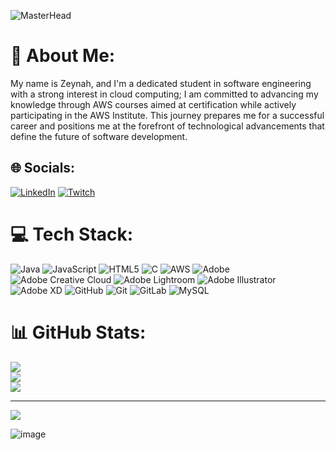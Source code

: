 ![MasterHead](https://user-images.githubusercontent.com/95478989/198955082-6e78ebb5-e1e4-49f9-8d32-6e5af3984dcd.gif)

# 💫 About Me:
 My name is Zeynah, and I'm a dedicated student in software engineering with a strong interest in cloud computing; I am committed to advancing my knowledge through AWS courses aimed at certification while actively participating in the AWS Institute. This journey prepares me for a successful career and positions me at the forefront of technological advancements that define the future of software development.


## 🌐 Socials:
[![LinkedIn](https://img.shields.io/badge/LinkedIn-%230077B5.svg?logo=linkedin&logoColor=white)](https://linkedin.com/in/zeynahgomez) [![Twitch](https://img.shields.io/badge/Twitch-%239146FF.svg?logo=Twitch&logoColor=white)](https://twitch.tv/zeynahgomez) 

# 💻 Tech Stack:
![Java](https://img.shields.io/badge/java-%23ED8B00.svg?style=for-the-badge&logo=openjdk&logoColor=white) ![JavaScript](https://img.shields.io/badge/javascript-%23323330.svg?style=for-the-badge&logo=javascript&logoColor=%23F7DF1E) ![HTML5](https://img.shields.io/badge/html5-%23E34F26.svg?style=for-the-badge&logo=html5&logoColor=white) ![C](https://img.shields.io/badge/c-%2300599C.svg?style=for-the-badge&logo=c&logoColor=white) ![AWS](https://img.shields.io/badge/AWS-%23FF9900.svg?style=for-the-badge&logo=amazon-aws&logoColor=white) ![Adobe](https://img.shields.io/badge/adobe-%23FF0000.svg?style=for-the-badge&logo=adobe&logoColor=white) ![Adobe Creative Cloud](https://img.shields.io/badge/Adobe%20Creative%20Cloud-DA1F26.svg?style=for-the-badge&logo=Adobe%20Creative%20Cloud&logoColor=white) ![Adobe Lightroom](https://img.shields.io/badge/Adobe%20Lightroom-31A8FF.svg?style=for-the-badge&logo=Adobe%20Lightroom&logoColor=white) ![Adobe Illustrator](https://img.shields.io/badge/adobe%20illustrator-%23FF9A00.svg?style=for-the-badge&logo=adobe%20illustrator&logoColor=white) ![Adobe XD](https://img.shields.io/badge/Adobe%20XD-470137?style=for-the-badge&logo=Adobe%20XD&logoColor=#FF61F6) ![GitHub](https://img.shields.io/badge/github-%23121011.svg?style=for-the-badge&logo=github&logoColor=white) ![Git](https://img.shields.io/badge/git-%23F05033.svg?style=for-the-badge&logo=git&logoColor=white) ![GitLab](https://img.shields.io/badge/gitlab-%23181717.svg?style=for-the-badge&logo=gitlab&logoColor=white) ![MySQL](https://img.shields.io/badge/mysql-4479A1.svg?style=for-the-badge&logo=mysql&logoColor=white)
# 📊 GitHub Stats:
![](https://github-readme-stats.vercel.app/api?username=zeynahgomez&theme=dark&hide_border=false&include_all_commits=false&count_private=false)<br/>
![](https://github-readme-streak-stats.herokuapp.com/?user=zeynahgomez&theme=dark&hide_border=false)<br/>
![](https://github-readme-stats.vercel.app/api/top-langs/?username=zeynahgomez&theme=dark&hide_border=false&include_all_commits=false&count_private=false&layout=compact)

---
[![](https://visitcount.itsvg.in/api?id=zeynahgomez&icon=0&color=0)](https://visitcount.itsvg.in)

<!-- Proudly created with GPRM ( https://gprm.itsvg.in ) -->
![image](https://github.com/user-attachments/assets/c822d309-06e1-42eb-998b-b4d0f92795db)
